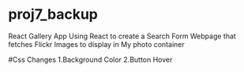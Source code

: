 # proj7_backup
 React Gallery App
Using React to create a Search Form Webpage that fetches Flickr Images to display in My photo container


#Css Changes
1.Background Color
2.Button Hover
